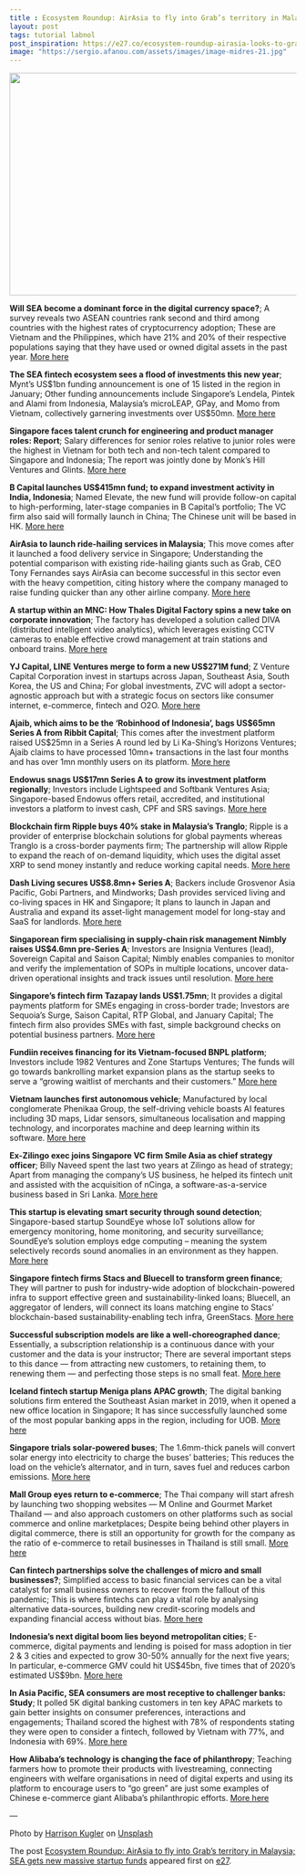 ```yaml
---
title : Ecosystem Roundup: AirAsia to fly into Grab’s territory in Malaysia; SEA gets new massive startup funds
layout: post
tags: tutorial labnol
post_inspiration: https://e27.co/ecosystem-roundup-airasia-looks-to-grab-a-piece-of-ride-hailing-pie-in-malaysia-the-sg-talent-crunch-report-20210401/
image: "https://sergio.afanou.com/assets/images/image-midres-21.jpg"
---
```


<img loading="lazy" class="aligncenter size-full wp-image-412910" src="https://e27.co/wp-content/uploads/2021/04/Bitcoin_Unsplash.png" alt="" width="690" height="390" />
<p><strong>Will SEA become a dominant force in the digital currency space?</strong>; A survey reveals two ASEAN countries rank second and third among countries with the highest rates of cryptocurrency adoption; These are Vietnam and the Philippines, which have 21% and 20% of their respective populations saying that they have used or owned digital assets in the past year. <a rel="follow" href="https://e27.co/will-southeast-asia-become-a-dominant-force-in-the-digital-currency-space-20210329/">More here</a></p>
<p><strong>The SEA fintech ecosystem sees a flood of investments this new year</strong>; Mynt’s US$1bn funding announcement is one of 15 listed in the region in January; Other funding announcements include Singapore’s Lendela, Pintek and Alami from Indonesia, Malaysia’s microLEAP, GPay, and Momo from Vietnam, collectively garnering investments over US$50mn. <a rel="follow" href="https://techcollectivesea.com/2021/03/31/the-southeast-asian-fintech-ecosystem-sees-a-flood-of-investments-this-new-year/">More here</a></p>
<p><strong>Singapore faces talent crunch for engineering and product manager roles: Report</strong>; Salary differences for senior roles relative to junior roles were the highest in Vietnam for both tech and non-tech talent compared to Singapore and Indonesia; The report was jointly done by Monk’s Hill Ventures and Glints. <a rel="follow" href="https://e27.co/singapore-faces-talent-crunch-for-engineering-and-product-manager-roles-report-20210330/">More here</a></p>
<p><strong>B Capital launches US$415mn fund; to expand investment activity in India, Indonesia</strong>; Named Elevate, the new fund will provide follow-on capital to high-performing, later-stage companies in B Capital’s portfolio; The VC firm also said will formally launch in China; The Chinese unit will be based in HK. <a rel="follow" href="https://e27.co/b-capital-launches-us415m-fund-to-expand-investment-activity-in-india-indonesia-20210401/">More here</a></p>
<p><strong>AirAsia to launch ride-hailing services in Malaysia</strong>; This move comes after it launched a food delivery service in Singapore; Understanding the potential comparison with existing ride-hailing giants such as Grab, CEO Tony Fernandes says AirAsia can become successful in this sector even with the heavy competition, citing history where the company managed to raise funding quicker than any other airline company. <a rel="follow" href="https://e27.co/airasia-to-launch-ride-hailing-services-20210330/">More here</a></p>
<p><strong>A startup within an MNC: How Thales Digital Factory spins a new take on corporate innovation</strong>; The factory has developed a solution called DIVA (distributed intelligent video analytics), which leverages existing CCTV cameras to enable effective crowd management at train stations and onboard trains. <a rel="follow" href="https://e27.co/a-startup-within-an-mnc-how-thales-digital-factory-spins-a-new-take-on-corporate-innovation-20210331/">More here</a></p>
<p><strong>YJ Capital, LINE Ventures merge to form a new US$271M fund</strong>; Z Venture Capital Corporation invest in startups across Japan, Southeast Asia, South Korea, the US and China; For global investments, ZVC will adopt a sector-agnostic approach but with a strategic focus on sectors like consumer internet, e-commerce, fintech and O2O. <a rel="follow" href="https://e27.co/yj-capital-line-ventures-merge-to-form-a-new-us271m-fund-20210401/">More here</a></p>
<p><strong>Ajaib, which aims to be the ‘Robinhood of Indonesia’, bags US$65mn Series A from Ribbit Capital</strong>; This comes after the investment platform raised US$25mn in a Series A round led by Li Ka-Shing&#8217;s Horizons Ventures; Ajaib claims to have processed 10mn+ transactions in the last four months and has over 1mn monthly users on its platform. <a rel="follow" href="https://e27.co/ajaib-which-aims-to-be-the-robinhood-of-indonesia-bags-us65m-series-a-from-ribbit-capital-20210329/">More here</a></p>
<p><strong>Endowus snags US$17mn Series A to grow its investment platform regionally</strong>; Investors include Lightspeed and Softbank Ventures Asia; Singapore-based Endowus offers retail, accredited, and institutional investors a platform to invest cash, CPF and SRS savings. <a rel="follow" href="https://e27.co/endowus-snags-us17m-series-a-to-grow-its-investment-platform-regionally-20210401/">More here</a></p>
<p><strong>Blockchain firm Ripple buys 40% stake in Malaysia&#8217;s Tranglo</strong>; Ripple is a provider of enterprise blockchain solutions for global payments whereas Tranglo is a cross-border payments firm; The partnership will allow Ripple to expand the reach of on-demand liquidity, which uses the digital asset XRP to send money instantly and reduce working capital needs. <a rel="follow" href="https://e27.co/blockchain-payments-co-ripple-buys-40-stake-in-tranglo-20210329/">More here</a></p>
<p><strong>Dash Living secures US$8.8mn+ Series A</strong>; Backers include Grosvenor Asia Pacific, Gobi Partners, and Mindworks; Dash provides serviced living and co-living spaces in HK and Singapore; It plans to launch in Japan and Australia and expand its asset-light management model for long-stay and SaaS for landlords. <a rel="follow" href="https://e27.co/dash-living-raises-us8-8m-series-a-grosvenor-gobi-20210330/">More here</a></p>
<p><strong>Singaporean firm specialising in supply-chain risk management Nimbly raises US$4.6mn pre-Series A</strong>; Investors are Insignia Ventures (lead), Sovereign Capital and Saison Capital; Nimbly enables companies to monitor and verify the implementation of SOPs in multiple locations, uncover data-driven operational insights and track issues until resolution. <a rel="follow" href="https://e27.co/nimbly-enables-firms-to-manage-and-evaluate-biz-ops-effortlessly-raises-us4-6m-pre-series-a-20210330/">More here</a></p>
<p><strong>Singapore&#8217;s fintech firm Tazapay lands US$1.75mn</strong>; It provides a digital payments platform for SMEs engaging in cross-border trade; Investors are Sequoia&#8217;s Surge, Saison Capital, RTP Global, and January Capital; The fintech firm also provides SMEs with fast, simple background checks on potential business partners. <a rel="follow" href="https://e27.co/singapore-tazapay-raises-us1-75m-sequoia-india-saison-capital-20210330/">More here</a></p>
<p><strong>Fundiin receives financing for its Vietnam-focused BNPL platform</strong>; Investors include 1982 Ventures and Zone Startups Ventures; The funds will go towards bankrolling market expansion plans as the startup seeks to serve a “growing waitlist of merchants and their customers.” <a rel="follow" href="https://e27.co/fundiin-receives-financing-for-its-vietnam-focused-bnpl-platform-20210331/">More here</a></p>
<p><strong>Vietnam launches first autonomous vehicle</strong>; Manufactured by local conglomerate Phenikaa Group, the self-driving vehicle boasts AI features including 3D maps, Lidar sensors, simultaneous localisation and mapping technology, and incorporates machine and deep learning within its software. <a rel="follow" href="https://e27.co/vietnam-launches-first-autonomous-vehicle-20210329/">More here</a></p>
<p><strong>Ex-Zilingo exec joins Singapore VC firm Smile Asia as chief strategy officer</strong>; Billy Naveed spent the last two years at Zilingo as head of strategy; Apart from managing the company’s US business, he helped its fintech unit and assisted with the acquisition of nCinga, a software-as-a-service business based in Sri Lanka. <a rel="follow" href="https://www.techinasia.com/ex-zilingo-exec-joins-singapore-vc-firm-smile-asia-chief-strategy-officer">More here</a></p>
<p><strong>This startup is elevating smart security through sound detection</strong>; Singapore-based startup SoundEye whose IoT solutions allow for emergency monitoring, home monitoring, and security surveillance; SoundEye’s solution employs edge computing – meaning the system selectively records sound anomalies in an environment as they happen. <a rel="follow" href="https://www.techinasia.com/startup-elevating-smart-security-sound-detection">More here</a></p>
<p><strong>Singapore fintech firms Stacs and Bluecell to transform green finance</strong>; They will partner to push for industry-wide adoption of blockchain-powered infra to support effective green and sustainability-linked loans; Bluecell, an aggregator of lenders, will connect its loans matching engine to Stacs’ blockchain-based sustainability-enabling tech infra, GreenStacs. <a rel="follow" href="https://www.finews.asia/finance/34150-singapore-fintechs-to-transform-green-finance-using-blockchain-stacs-bluecell">More here</a></p>
<p><strong>Successful subscription models are like a well-choreographed dance</strong>; Essentially, a subscription relationship is a continuous dance with your customer and the data is your instructor; There are several important steps to this dance — from attracting new customers, to retaining them, to renewing them — and perfecting those steps is no small feat. <a rel="follow" href="https://thenextweb.com/growth-quarters/2021/03/31/successful-subscription-models-choreographed-relationship/">More here</a></p>
<p><strong>Iceland fintech startup Meniga plans APAC growth</strong>; The digital banking solutions firm entered the Southeast Asian market in 2019, when it opened a new office location in Singapore; It has since successfully launched some of the most popular banking apps in the region, including for UOB. <a rel="follow" href="https://www.finews.asia/finance/34154-meniga-partners-visa-for-apac-roll-out">More here</a></p>
<p><strong>Singapore trials solar-powered buses</strong>; The 1.6mm-thick panels will convert solar energy into electricity to charge the buses’ batteries; This reduces the load on the vehicle’s alternator, and in turn, saves fuel and reduces carbon emissions. <a rel="follow" href="https://opengovasia.com/singapore-trials-solar-powered-buses/">More here</a></p>
<p><strong>Mall Group eyes return to e-commerce</strong>; The Thai company will start afresh by launching two shopping websites &#8212; M Online and Gourmet Market Thailand &#8212; and also approach customers on other platforms such as social commerce and online marketplaces; Despite being behind other players in digital commerce, there is still an opportunity for growth for the company as the ratio of e-commerce to retail businesses in Thailand is still small. <a rel="follow" href="https://www.bangkokpost.com/business/2092307/mall-group-eyes-return-to-e-commerce">More here</a></p>
<p><strong>Can fintech partnerships solve the challenges of micro and small businesses?</strong>; Simplified access to basic financial services can be a vital catalyst for small business owners to recover from the fallout of this pandemic; This is where fintechs can play a vital role by analysing alternative data-sources, building new credit-scoring models and expanding financial access without bias. <a rel="follow" href="https://e27.co/can-fintech-partnerships-solve-the-challenges-of-micro-and-small-businesses-20210331/">More here</a></p>
<p><strong>Indonesia&#8217;s next digital boom lies beyond metropolitan cities</strong>; E-commerce, digital payments and lending is poised for mass adoption in tier 2 &amp; 3 cities and expected to grow 30-50% annually for the next five years; In particular, e-commerce GMV could hit US$45bn, five times that of 2020&#8217;s estimated US$9bn. <a rel="follow" href="https://www.sgsme.sg/news/indonesias-next-digital-boom-lies-beyond-metropolitan-cities">More here</a></p>
<p><strong>In Asia Pacific, SEA consumers are most receptive to challenger banks: Study</strong>; It polled 5K digital banking customers in ten key APAC markets to gain better insights on consumer preferences, interactions and engagements; Thailand scored the highest with 78% of respondents stating they were open to consider a fintech, followed by Vietnam with 77%, and Indonesia with 69%. <a rel="follow" href="https://fintechnews.sg/49973/virtual-banking/in-apac-southeast-asia-consumers-are-most-receptive-to-challenger-banks/">More here</a></p>
<p><strong>How Alibaba’s technology is changing the face of philanthropy</strong>; Teaching farmers how to promote their products with livestreaming, connecting engineers with welfare organisations in need of digital experts and using its platform to encourage users to “go green” are just some examples of Chinese e-commerce giant Alibaba’s philanthropic efforts. <a rel="follow" href="https://insideretail.asia/2021/04/01/how-alibabas-technology-is-changing-the-face-of-philanthropy/">More here</a></p>
<p>&#8212;</p>
<p>Photo by <a rel="follow" rel="follow" href="https://unsplash.com/@harrisonkugler?utm_source=unsplash&amp;utm_medium=referral&amp;utm_content=creditCopyText" data-cke-saved-rel="follow" rel="follow" href="https://unsplash.com/@harrisonkugler?utm_source=unsplash&amp;utm_medium=referral&amp;utm_content=creditCopyText">Harrison Kugler</a> on <a rel="follow" rel="follow" href="https://unsplash.com/s/photos/digital-currency?utm_source=unsplash&amp;utm_medium=referral&amp;utm_content=creditCopyText" data-cke-saved-rel="follow" rel="follow" href="https://unsplash.com/s/photos/digital-currency?utm_source=unsplash&amp;utm_medium=referral&amp;utm_content=creditCopyText">Unsplash</a></p>
<p>The post <a rel="nofollow" href="https://e27.co/ecosystem-roundup-airasia-looks-to-grab-a-piece-of-ride-hailing-pie-in-malaysia-the-sg-talent-crunch-report-20210401/">Ecosystem Roundup: AirAsia to fly into Grab&#8217;s territory in Malaysia; SEA gets new massive startup funds</a> appeared first on <a rel="nofollow" href="https://e27.co">e27</a>.</p>
